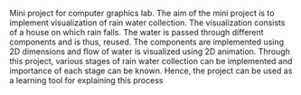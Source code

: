 Mini project for computer graphics lab.
The aim of the mini project is to implement visualization of rain water collection. The visualization consists of a house on which rain falls. The water is passed through different components and is thus, reused. The components are implemented using 2D dimensions and flow of water is visualized using 2D animation. Through this project, various stages of rain water collection can be implemented and importance of each stage can be known. Hence, the project can be used as a learning tool for explaining this process
